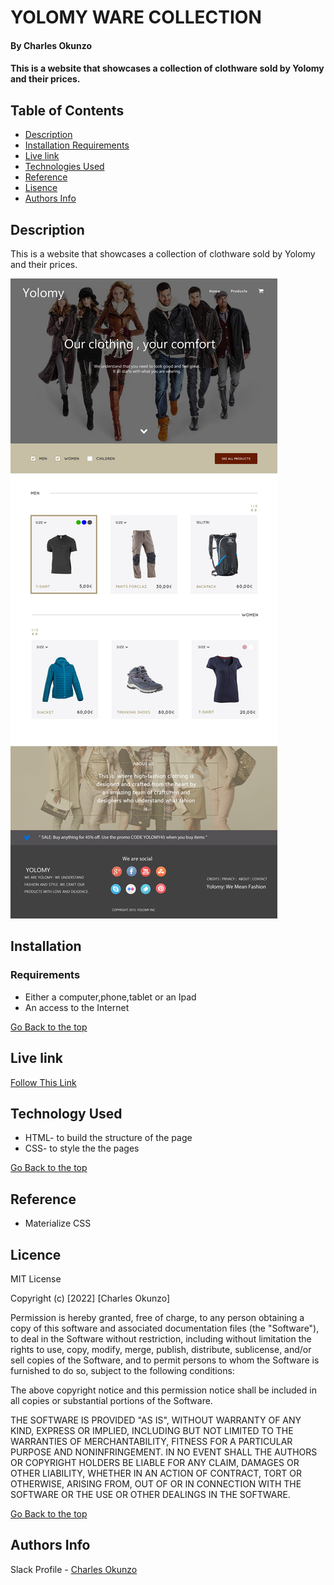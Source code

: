 # YOLOMY WARE COLLECTION
#### By Charles Okunzo
#### This is a website that showcases a collection of clothware sold by Yolomy and their prices.

## Table of Contents
+ [Description](#description)
+ [Installation Requirements](#installation)
+ [Live link](#link)
+ [Technologies Used](#technology)
+ [Reference](#reference)
+ [Lisence](#lisence)
+ [Authors Info](#author)

## Description

This is a website that showcases a collection of clothware sold by Yolomy and their prices.

![Yolomy Landing page](images/page_guide.jpg)

## Installation 
### Requirements

* Either a computer,phone,tablet or an Ipad
* An access to the Internet

[Go Back to the top](#portfolio)

## Live link
[Follow This Link](https://charles-okunzo.github.io/Yolomy-bootstrap-prac)

## Technology Used
* HTML- to build the structure of the page
* CSS- to style the the pages

[Go Back to the top](#portfolio)


## Reference
* Materialize CSS

## Licence

MIT License

Copyright (c) [2022] [Charles Okunzo]

Permission is hereby granted, free of charge, to any person obtaining a copy
of this software and associated documentation files (the "Software"), to deal
in the Software without restriction, including without limitation the rights
to use, copy, modify, merge, publish, distribute, sublicense, and/or sell
copies of the Software, and to permit persons to whom the Software is
furnished to do so, subject to the following conditions:

The above copyright notice and this permission notice shall be included in all
copies or substantial portions of the Software.

THE SOFTWARE IS PROVIDED "AS IS", WITHOUT WARRANTY OF ANY KIND, EXPRESS OR
IMPLIED, INCLUDING BUT NOT LIMITED TO THE WARRANTIES OF MERCHANTABILITY,
FITNESS FOR A PARTICULAR PURPOSE AND NONINFRINGEMENT. IN NO EVENT SHALL THE
AUTHORS OR COPYRIGHT HOLDERS BE LIABLE FOR ANY CLAIM, DAMAGES OR OTHER
LIABILITY, WHETHER IN AN ACTION OF CONTRACT, TORT OR OTHERWISE, ARISING FROM,
OUT OF OR IN CONNECTION WITH THE SOFTWARE OR THE USE OR OTHER DEALINGS IN THE
SOFTWARE.

[Go Back to the top](#portfolio)

## Authors Info

Slack Profile - [Charles Okunzo](https://app.slack.com/client/T0101L740P4/C010GLANY3A/user_profile/U02TTFQ0VJR)